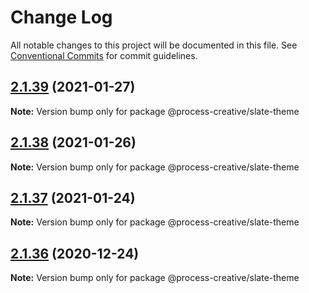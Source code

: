 # Change Log

All notable changes to this project will be documented in this file.
See [Conventional Commits](https://conventionalcommits.org) for commit guidelines.

## [2.1.39](https://github.com/Process-Creative/slate/compare/v2.1.38...v2.1.39) (2021-01-27)

**Note:** Version bump only for package @process-creative/slate-theme





## [2.1.38](https://github.com/Process-Creative/slate/compare/v2.1.37...v2.1.38) (2021-01-26)

**Note:** Version bump only for package @process-creative/slate-theme





## [2.1.37](https://github.com/Process-Creative/slate/compare/v2.1.36...v2.1.37) (2021-01-24)

**Note:** Version bump only for package @process-creative/slate-theme





## [2.1.36](https://github.com/Process-Creative/slate/compare/v2.1.35...v2.1.36) (2020-12-24)

**Note:** Version bump only for package @process-creative/slate-theme

